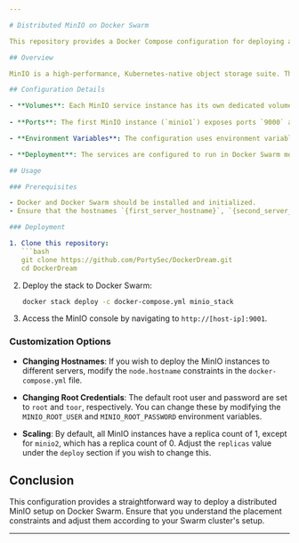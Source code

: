 ```yaml
---

# Distributed MinIO on Docker Swarm

This repository provides a Docker Compose configuration for deploying a distributed MinIO setup on Docker Swarm.

## Overview

MinIO is a high-performance, Kubernetes-native object storage suite. This configuration sets up a distributed MinIO cluster with four nodes, ensuring high availability and fault tolerance.

## Configuration Details

- **Volumes**: Each MinIO service instance has its own dedicated volume for data persistence. These volumes are managed by Docker with the local driver.
  
- **Ports**: The first MinIO instance (`minio1`) exposes ports `9000` and `9001` for external access. Port `9000` is the default MinIO port, while `9001` is used for MinIO's built-in console.

- **Environment Variables**: The configuration uses environment variables to set up the root user, enable distributed mode, and specify the nodes in the distributed setup.

- **Deployment**: The services are configured to run in Docker Swarm mode. Placement constraints ensure that each MinIO instance runs on a specific server, as defined by the server's hostname.

## Usage

### Prerequisites

- Docker and Docker Swarm should be installed and initialized.
- Ensure that the hostnames `{first_server_hostname}`, `{second_server_hostname}`, `{third_server_hostname}`, and `{fourth_server_hostname}` are correctly set up in your Swarm cluster.

### Deployment

1. Clone this repository:
   ```bash
   git clone https://github.com/PortySec/DockerDream.git
   cd DockerDream
   ```

2. Deploy the stack to Docker Swarm:
   ```bash
   docker stack deploy -c docker-compose.yml minio_stack
   ```

3. Access the MinIO console by navigating to `http://[host-ip]:9001`.

### Customization Options

- **Changing Hostnames**: If you wish to deploy the MinIO instances to different servers, modify the `node.hostname` constraints in the `docker-compose.yml` file.

- **Changing Root Credentials**: The default root user and password are set to `root` and `toor`, respectively. You can change these by modifying the `MINIO_ROOT_USER` and `MINIO_ROOT_PASSWORD` environment variables.

- **Scaling**: By default, all MinIO instances have a replica count of 1, except for `minio2`, which has a replica count of 0. Adjust the `replicas` value under the `deploy` section if you wish to change this.

## Conclusion

This configuration provides a straightforward way to deploy a distributed MinIO setup on Docker Swarm. Ensure that you understand the placement constraints and adjust them according to your Swarm cluster's setup.

---
```

